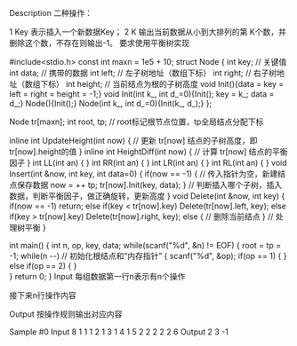 Description
二种操作：

1 Key 表示插入一个新数据Key；
2 K 输出当前数据从小到大排列的第 K个数，并删除这个数，不存在则输出-1。
要求使用平衡树实现

#include<stdio.h>
const int maxn = 1e5 + 10;
struct Node
{
    int key;        // 关键值
    int data;       // 携带的数据
    int left;       // 左子树地址（数组下标）
    int right;      // 右子树地址（数组下标）
    int height;     // 当前结点为根的子树高度
    void Init(){data = key = left = right = height = -1;}
    void Init(int k_, int d_=0){Init(); key = k_; data = d_;}
    Node(){Init();}
    Node(int k_, int d_=0){Init(k_, d_);}
};

Node tr[maxn];
int root, tp;  // root标记根节点位置，tp全局结点分配下标

inline int UpdateHeight(int now)
{
    // 更新 tr[now] 结点的子树高度，即tr[now].height的值
}
inline int HeightDiff(int now)
{
    // 计算 tr[now] 结点的平衡因子
}
int LL(int an)
{
}
int RR(int an)
{
}
int LR(int an)
{
}
int RL(int an)
{
}
void Insert(int &now, int key, int data=0)
{
    if(now == -1)
    {
        // 传入指针为空，新建结点保存数据
        now = ++ tp;
        tr[now].Init(key, data);
    }
    // 判断插入哪个子树，插入数据，判断平衡因子，做正确旋转，更新高度
}
void Delete(int &now, int key)
{
    if(now == -1) return;
    else if(key < tr[now].key) Delete(tr[now].left, key);
    else if(key > tr[now].key) Delete(tr[now].right, key);
    else
    {
        // 删除当前结点
    }
    // 处理树平衡
}

int main()
{
    int n, op, key, data;
    while(scanf("%d", &n) != EOF)
    {
        root = tp = -1;
        while(n --)  // 初始化根结点和“内存指针”
        {
            scanf("%d", &op);
            if(op == 1)
            {
            }
            else if(op == 2)
            {
            }           
    }
    return 0;
}
Input
每组数据第一行n表示有n个操作

接下来n行操作内容


Output
按操作规则输出对应内容

Sample
#0
Input
8
1 1
1 2
1 3
1 4
1 5
2 2
2 2
2 6
Output
2
3
-1